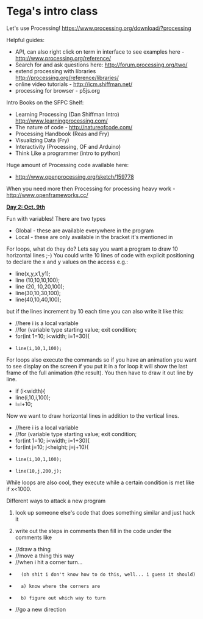 # Tega's intro class

Let's use Processing! [](https://www.processing.org/download/?processing)https://www.processing.org/download/?processing

Helpful guides:

*   API, can also right click on term in interface to see examples here - [](http://www.processing.org/reference/)http://www.processing.org/reference/
*   Search for and ask questions here: [](http://forum.processing.org/two/)http://forum.processing.org/two/
*   extend processing with libraries [](http://processing.org/reference/libraries/)http://processing.org/reference/libraries/
*   online video tutorials - [](http://icm.shiffman.net/)http://icm.shiffman.net/
*   processing for browser - p5js.org

Intro Books on the SFPC Shelf:

*   Learning Processing (Dan Shiffman Intro) [](http://www.learningprocessing.com/)http://www.learningprocessing.com/
*   The nature of code - [](http://natureofcode.com/)http://natureofcode.com/
*   Processing Handbook (Reas and Fry)
*   Visualizing Data (Fry)
*   Interactivity (Processing, OF and Arduino)
*   Think Like a programmer (intro to python)

Huge amount of Processing code available here:

*   [](http://www.openprocessing.org/sketch/159778)http://www.openprocessing.org/sketch/159778

When you need more then Processing for processing heavy work - [](http://www.openframeworks.cc/)http://www.openframeworks.cc/

**<u>Day 2: Oct. 9th</u>**

Fun with variables! There are two types

*   Global - these are available everywhere in the program
*   Local - these are only available in the bracket it's mentioned in

For loops, what do they do? Lets say you want a program to draw 10 horizontal lines ;-) You could write 10 lines of code with explicit positioning to declare the x and y values on the access e.g.:

*   line(x,y,x1,y1);
*   line (10,10,10,100);
*   line (20, 10,20,100);
*   line(30,10,30,100);
*   line(40,10,40,100);

but if the lines increment by 10 each time you can also write it like this:

*   //here i is a local variable
*   //for (variable type starting value; exit condition;
*   for(int 1=10; i<width; i=1+30){
*     line(i,10,1,100);

For loops also execute the commands so if you have an animation you want to see display on the screen if you put it in a for loop it will show the last frame of the full animation (the result). You then have to draw it out line by line.

*    if (i<width){
*    line(i,10,i,100);
*    i=i+10;

Now we want to draw horizontal lines in addition to the vertical lines.

*   //here i is a local variable
*   //for (variable type starting value; exit condition;
*   for(int 1=10; i<width; i=1+30){
*   for(int j=10; j<height; j=j+10){
*     line(i,10,1,100);
*     line(10,j,200,j);

While loops are also cool, they execute while a certain condition is met like if x<1000.

Different ways to attack a new program

1) look up someone else's code that does something similar and just hack it

2) write out the steps in comments then fill in the code under the comments like

*   //draw a thing
*   //move a thing this way
*   //when i hit a corner turn...
*       (oh shit i don't know how to do this, well... i guess it should)
*       a) know where the corners are
*       b) figure out which way to turn
*   //go a new direction